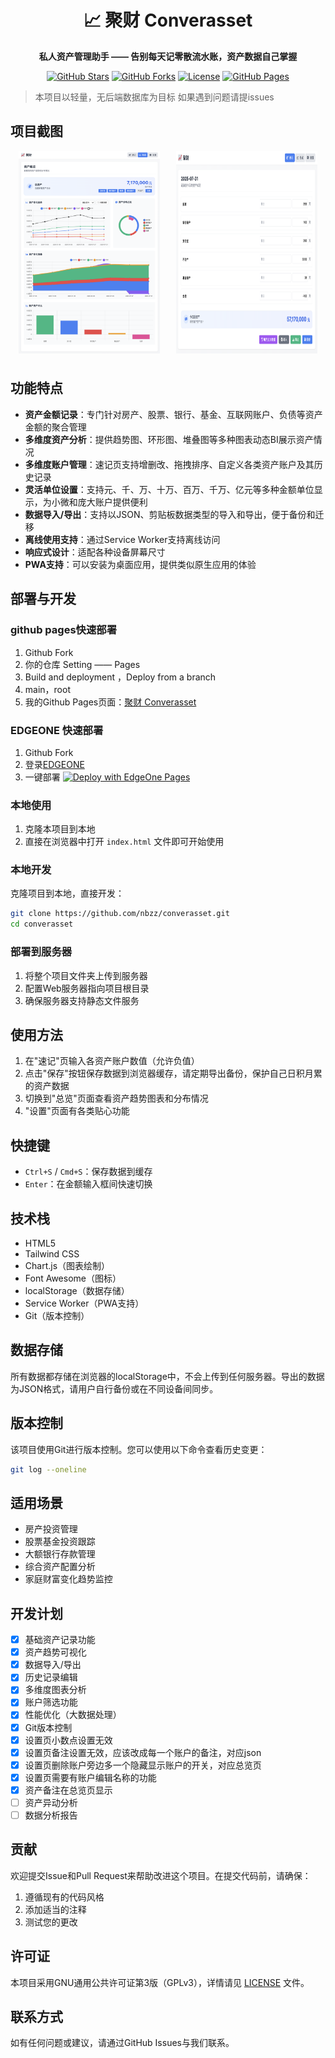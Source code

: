<div align="center">
  
# 📈 聚财 Converasset

<strong>私人资产管理助手 —— 告别每天记零散流水账，资产数据自己掌握</strong>

[![GitHub Stars](https://img.shields.io/github/stars/nbzz/converasset?style=flat-square&logo=github&color=yellow)](https://github.com/nbzz/converasset/stargazers)
[![GitHub Forks](https://img.shields.io/github/forks/nbzz/converasset?style=flat-square&logo=github&color=blue)](https://github.com/nbzz/converasset/network/members)
[![License](https://img.shields.io/badge/license-GPL--3.0-blue.svg?style=flat-square)](LICENSE)
[![GitHub Pages](https://img.shields.io/badge/GitHub_Pages-部署-4285F4?style=flat-square&logo=github&logoColor=white)](https://nbzz.github.io/converasset)
</div>

> 本项目以轻量，无后端数据库为目标
> 如果遇到问题请提issues


## 项目截图

<div style="display: flex; justify-content: space-around; flex-wrap: wrap;">
  <img src="docs/screenshots/screenshot1.png" alt="记录页面" style="width: 45%; margin-bottom: 10px;">
  <img src="docs/screenshots/screenshot2.png" alt="总览页面" style="width: 45%; margin-bottom: 10px;">
</div>

## 功能特点

- **资产金额记录**：专门针对房产、股票、银行、基金、互联网账户、负债等资产金额的聚合管理
- **多维度资产分析**：提供趋势图、环形图、堆叠图等多种图表动态BI展示资产情况
- **多维度账户管理**：速记页支持增删改、拖拽排序、自定义各类资产账户及其历史记录
- **灵活单位设置**：支持元、千、万、十万、百万、千万、亿元等多种金额单位显示，为小微和庞大账户提供便利
- **数据导入/导出**：支持以JSON、剪贴板数据类型的导入和导出，便于备份和迁移
- **离线使用支持**：通过Service Worker支持离线访问
- **响应式设计**：适配各种设备屏幕尺寸
- **PWA支持**：可以安装为桌面应用，提供类似原生应用的体验

## 部署与开发

### github pages快速部署
1. Github Fork
2. 你的仓库 Setting —— Pages 
3. Build and deployment ，Deploy from a branch
4. main，root
5. 我的Github Pages页面：[聚财 Converasset](https://nbzz.github.io/converasset/)

### EDGEONE 快速部署
1. Github Fork
2. 登录[EDGEONE](https://edgeone.ai/products/pages)
3. 一键部署 [![Deploy with EdgeOne Pages](https://cdnstatic.tencentcs.com/edgeone/pages/deploy.svg)](https://edgeone.ai/pages/new?from=github&template=https://github.com/nbzz/converasset&from=github)

### 本地使用
1. 克隆本项目到本地
2. 直接在浏览器中打开 `index.html` 文件即可开始使用

### 本地开发
克隆项目到本地，直接开发：
   ```bash
   git clone https://github.com/nbzz/converasset.git
   cd converasset
   ```

### 部署到服务器
1. 将整个项目文件夹上传到服务器
2. 配置Web服务器指向项目根目录
3. 确保服务器支持静态文件服务

## 使用方法

1. 在"速记"页输入各资产账户数值（允许负值）
2. 点击"保存"按钮保存数据到浏览器缓存，请定期导出备份，保护自己日积月累的资产数据
3. 切换到"总览"页面查看资产趋势图表和分布情况
4. "设置"页面有各类贴心功能

## 快捷键

- `Ctrl+S` / `Cmd+S`：保存数据到缓存
- `Enter`：在金额输入框间快速切换

## 技术栈

- HTML5
- Tailwind CSS
- Chart.js（图表绘制）
- Font Awesome（图标）
- localStorage（数据存储）
- Service Worker（PWA支持）
- Git（版本控制）

## 数据存储

所有数据都存储在浏览器的localStorage中，不会上传到任何服务器。导出的数据为JSON格式，请用户自行备份或在不同设备间同步。

## 版本控制

该项目使用Git进行版本控制。您可以使用以下命令查看历史变更：

```bash
git log --oneline
```

## 适用场景

- 房产投资管理
- 股票基金投资跟踪
- 大额银行存款管理
- 综合资产配置分析
- 家庭财富变化趋势监控

## 开发计划

- [x] 基础资产记录功能
- [x] 资产趋势可视化
- [x] 数据导入/导出
- [x] 历史记录编辑
- [x] 多维度图表分析
- [x] 账户筛选功能
- [x] 性能优化（大数据处理）
- [x] Git版本控制
- [x] 设置页小数点设置无效
- [x] 设置页备注设置无效，应该改成每一个账户的备注，对应json
- [x] 设置页删除账户旁边多一个隐藏显示账户的开关，对应总览页
- [x] 设置页需要有账户编辑名称的功能
- [x] 资产备注在总览页显示
- [ ] 资产异动分析
- [ ] 数据分析报告

## 贡献

欢迎提交Issue和Pull Request来帮助改进这个项目。在提交代码前，请确保：

1. 遵循现有的代码风格
2. 添加适当的注释
3. 测试您的更改

## 许可证

本项目采用GNU通用公共许可证第3版（GPLv3），详情请见 [LICENSE](LICENSE) 文件。

## 联系方式

如有任何问题或建议，请通过GitHub Issues与我们联系。
